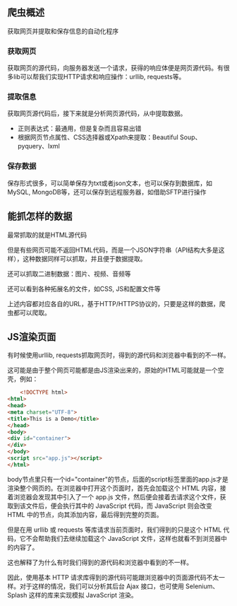 ## 爬虫概述

获取网页并提取和保存信息的自动化程序

### 获取网页

获取网页的源代码，向服务器发送一个请求，获得的响应体便是网页源代码。有很多lib可以帮我们实现HTTP请求和响应操作：urllib, requests等。

### 提取信息

获取网页源代码后，接下来就是分析网页源代码，从中提取数据。

- 正则表达式：最通用，但是复杂而且容易出错
- 根据网页节点属性、CSS选择器或Xpath来提取：Beautiful Soup、pyquery、lxml 

### 保存数据

保存形式很多，可以简单保存为txt或者json文本，也可以保存到数据库，如MySQL, MongoDB等，还可以保存到远程服务器，如借助SFTP进行操作

## 能抓怎样的数据

最常抓取的就是HTML源代码

但是有些网页可能不返回HTML代码，而是一个JSON字符串（API结构大多是这样），这种数据同样可以抓取，并且便于数据提取。

还可以抓取二进制数据：图片、视频、音频等

还可以看到各种拓展名的文件，如CSS, JS和配置文件等

上述内容都对应各自的URL，基于HTTP/HTTPS协议的，只要是这样的数据，爬虫都可以爬取。

## JS渲染页面

有时候使用urllib, requests抓取网页时，得到的源代码和浏览器中看到的不一样。

这可能是由于整个网页可能都是由JS渲染出来的，原始的HTML可能就是一个空壳，例如：

```html
	<!DOCTYPE html>
<html>
<head>
<meta charset="UTF-8">
<title>This is a Demo</title>
</head>
<body>
<div id="container">
</div>
</body>
<script src="app.js"></script>
</html>

```

body节点里只有一个id="container"的节点，后面的script标签里面的app.js才是渲染整个网页的。在浏览器中打开这个页面时，首先会加载这个 HTML 内容，接着浏览器会发现其中引入了一个 app.js 文件，然后便会接着去请求这个文件，获取到该文件后，便会执行其中的 JavaScript 代码，而 JavaScript 则会改变 HTML 中的节点，向其添加内容，最后得到完整的页面。

但是在用 urllib 或 requests 等库请求当前页面时，我们得到的只是这个 HTML 代码，它不会帮助我们去继续加载这个 JavaScript 文件，这样也就看不到浏览器中的内容了。

这也解释了为什么有时我们得到的源代码和浏览器中看到的不一样。

因此，使用基本 HTTP 请求库得到的源代码可能跟浏览器中的页面源代码不太一样。对于这样的情况，我们可以分析其后台 Ajax 接口，也可使用 Selenium、Splash 这样的库来实现模拟 JavaScript 渲染。

